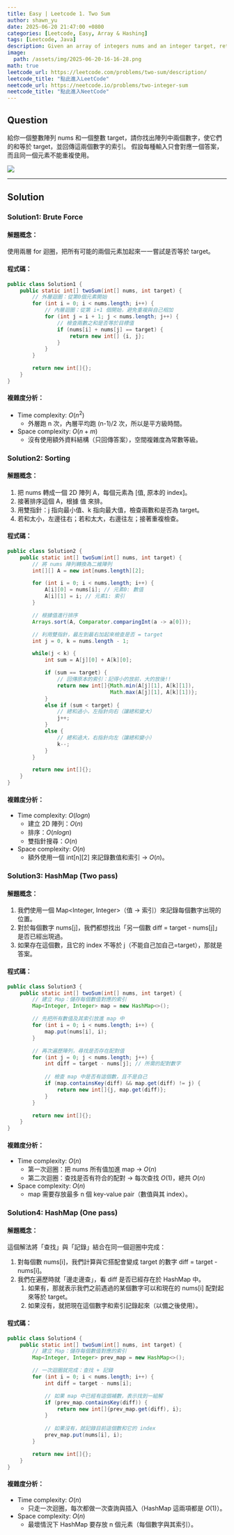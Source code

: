 ```yaml
---
title: Easy | Leetcode 1. Two Sum
author: shawn_yu
date: 2025-06-20 21:47:00 +0800
categories: [Leetcode, Easy, Array & Hashing]
tags: [Leetcode, Java]
description: Given an array of integers nums and an integer target, return indices of the two numbers such that they add up to target.
image:
  path: /assets/img/2025-06-20-16-16-28.png
math: true
leetcode_url: https://leetcode.com/problems/two-sum/description/
leetcode_title: "點此進入LeetCode"
neetcode_url: https://neetcode.io/problems/two-integer-sum
neetcode_title: "點此進入NeetCode"
---
```


## Question

給你一個整數陣列 nums 和一個整數 target，請你找出陣列中兩個數字，使它們的和等於 target，並回傳這兩個數字的索引。
假設每種輸入只會對應一個答案，而且同一個元素不能重複使用。

![](/assets/img/2025-07-03-00-33-03.png)

---

## Solution

### Solution1: Brute Force

#### 解題概念：

使用兩層 for 迴圈，把所有可能的兩個元素加起來一一嘗試是否等於 target。

#### 程式碼：

``` java
public class Solution1 {
    public static int[] twoSum(int[] nums, int target) {
        // 外層迴圈：從第0個元素開始
        for (int i = 0; i < nums.length; i++) {
            // 內層迴圈：從第 i+1 個開始，避免重複與自己相加
            for (int j = i + 1; j < nums.length; j++) {
                // 檢查兩數之和是否等於目標值
                if (nums[i] + nums[j] == target) {
                    return new int[] {i, j};
                }
            }
        }

        return new int[]{};
    }
}
```

#### 複雜度分析：
- Time complexity: $O(n^2)$	
  - 外層跑 n 次，內層平均跑 (n-1)/2 次，所以是平方級時間。
- Space complexity: $O(n + m)$	
  - 沒有使用額外資料結構（只回傳答案），空間複雜度為常數等級。

### Solution2: Sorting

#### 解題概念：
  1. 把 nums 轉成一個 2D 陣列 A，每個元素為 [值, 原本的 index]。
  2. 接著排序這個 A，根據 值 來排。
  3. 用雙指針：j 指向最小值、k 指向最大值，檢查兩數和是否為 target。
  4. 若和太小，左邊往右；若和太大，右邊往左；接著重複檢查。

#### 程式碼：

``` java
public class Solution2 {
    public static int[] twoSum(int[] nums, int target) {
        // 將 nums 陣列轉換為二維陣列
        int[][] A = new int[nums.length][2];

        for (int i = 0; i < nums.length; i++) {
            A[i][0] = nums[i]; // 元素0: 數值
            A[i][1] = i; // 元素1: 索引
        }

        // 根據值進行排序
        Arrays.sort(A, Comparator.comparingInt(a -> a[0]));

        // 利用雙指針，最左到最右加起來檢查是否 = target
        int j = 0, k = nums.length - 1;

        while(j < k) {
            int sum = A[j][0] + A[k][0];

            if (sum == target) {
                // 回傳原本的索引：記得小的放前，大的放後!!
                return new int[]{Math.min(A[j][1], A[k][1]), 
                                 Math.max(A[j][1], A[k][1])};
            }
            else if (sum < target) {
                // 總和過小，左指針向右（讓總和變大）
                j++;
            }
            else {
                // 總和過大，右指針向左（讓總和變小）
                k--;
            }
        }

        return new int[]{};
    }
}
```

#### 複雜度分析：
- Time complexity: $O(log n)$	
  - 建立 2D 陣列：$O(n)$
  - 排序：$O(n log n)$
  - 雙指針搜尋：$O(n)$
- Space complexity: $O(n)$
  - 額外使用一個 int[n][2] 來記錄數值和索引 → $O(n)$。

### Solution3: HashMap (Two pass)

#### 解題概念：
  1. 我們使用一個 Map<Integer, Integer>（值 → 索引）來記錄每個數字出現的位置。
  2. 對於每個數字 nums[j]，我們都想找出「另一個數 diff = target - nums[j]」是否已經出現過。
  3. 如果存在這個數，且它的 index 不等於 j（不能自己加自己=target），那就是答案。

#### 程式碼：

```java
public class Solution3 {
    public static int[] twoSum(int[] nums, int target) {
        // 建立 Map：儲存每個數值對應的索引
        Map<Integer, Integer> map = new HashMap<>();

        // 先把所有數值及其索引放進 map 中
        for (int i = 0; i < nums.length; i++) {
            map.put(nums[i], i);
        }

        // 再次遍歷陣列，尋找是否存在配對值
        for (int j = 0; j < nums.length; j++) {
            int diff = target - nums[j]; // 所需的配對數字
            
            // 檢查 map 中是否有這個數，且不是自己
            if (map.containsKey(diff) && map.get(diff) != j) {
                return new int[]{j, map.get(diff)};
            }
        }

        return new int[]{};
    }
}
```

#### 複雜度分析：

- Time complexity: $O(n)$	
  - 第一次迴圈：把 nums 所有值加進 map → $O(n)$
  - 第二次迴圈：查找是否有符合的配對 → 每次查找 $O(1)$，總共 $O(n)$
- Space complexity: $O(n)$
  - map 需要存放最多 n 個 key-value pair（數值與其 index）。

### Solution4: HashMap (One pass)

#### 解題概念：

這個解法將「查找」與「記錄」結合在同一個迴圈中完成：

1. 對每個數 nums[i]，我們計算與它搭配會變成 target 的數字 diff = target - nums[i]。
2. 我們在遍歷時就「邊走邊查」，看 diff 是否已經存在於 HashMap 中。
   1. 如果有，那就表示我們之前遇過的某個數字可以和現在的 nums[i] 配對起來等於 target。
   2. 如果沒有，就把現在這個數字和索引記錄起來（以備之後使用）。

#### 程式碼：

```java
public class Solution4 {
    public static int[] twoSum(int[] nums, int target) {
        // 建立 Map：儲存每個數值對應的索引
        Map<Integer, Integer> prev_map = new HashMap<>();

        // 一次迴圈就完成：查找 + 記錄
        for (int i = 0; i < nums.length; i++) {
            int diff = target - nums[i];

            // 如果 map 中已經有這個補數，表示找到一組解
            if (prev_map.containsKey(diff)) {
                return new int[]{prev_map.get(diff), i};
            }
            
            // 如果沒有，就記錄目前這個數和它的 index
            prev_map.put(nums[i], i);
        }

        return new int[]{};
    }
}

```

#### 複雜度分析：

- Time complexity: $O(n)$
  - 只走一次迴圈，每次都做一次查詢與插入（HashMap 這兩項都是 $O(1)$）。
- Space complexity: $O(n)$
  - 最壞情況下 HashMap 要存放 n 個元素（每個數字與其索引）。
